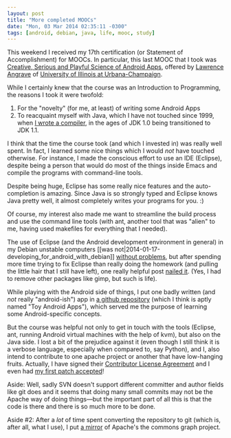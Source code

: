 ```yaml
---
layout: post
title: "More completed MOOCs"
date: "Mon, 03 Mar 2014 02:35:11 -0300"
tags: [android, debian, java, life, mooc, study]
---
```


This weekend I received my 17th certification (or Statement of
Accomplishment) for MOOCs. In particular, this last MOOC that I took was
[Creative, Serious and Playful Science of Android Apps][0], offered by
[Lawrence Angrave][1] of [University of Illinois at Urbana-Champaign][2].

[0]: https://www.coursera.org/course/androidapps101
[1]: https://www.coursera.org/instructor/lawrenceangrave
[2]: https://www.coursera.org/illinois

While I certainly knew that the course was an Introduction to Programming,
the reasons I took it were twofold:

1. For the "novelty" (for me, at least) of writing some Android Apps
2. To reacquaint myself with Java, which I have not touched since 1999, when
[I wrote a compiler][3], in the ages of JDK 1.0 being transitioned to
JDK 1.1.

[3]: https://github.com/rbrito/old-projects

I think that the time the course took (and which I invested in) was really
well spent. In fact, I learned some nice things which I would *not* have
touched otherwise. For instance, I made the conscious effort to use an IDE
(Eclipse), despite being a person that would do most of the things inside
Emacs and compile the programs with command-line tools.

Despite being huge, Eclipse has some really nice features and the
auto-completion is amazing. Since Java is so strongly typed and Eclipse
knows Java pretty well, it almost completely writes your programs for you.
:)

Of course, my interest also made me want to streamline the build process and
use the command line tools (with ant, another tool that was "alien" to me,
having used makefiles for everything that I needed).

The use of Eclipse (and the Android development environment in general) in
my Debian unstable computers
[[was not|2014-01-17-developing_for_android_with_debian]]
[without problems][4], but after spending more time trying to fix Eclipse
than really doing the homework (and pulling the little hair that I still
have left), one really helpful post [nailed it][5]. (Yes, I had to remove
other packages like gimp, but such is life).

[4]: https://bugs.debian.org/734674
[5]: http://aleksz-programming.blogspot.com/2013/03/eclipse-and-webkit-on-ubuntu-64.html

While playing with the Android side of things, I put one badly written (and
*not* really "android-ish") app in [a github repository][6] (which I think
is aptly named "Toy Android Apps"), which served me the purpose of learning
some Android-specific concepts.

[6]: https://github.com/rbrito/toy-android-apps

But the course was helpful not only to get in touch with the tools (Eclipse,
ant, running Android virtual machines with the help of kvm), but also on the
Java side. I lost a bit of the prejudice against it (even though I still
think it is a verbose language, especially when compared to, say Python),
and I, also intend to contribute to one apache project or another that have
low-hanging fruits.  Actually, I have signed their
[Contributor License Agreement][7] and I even had
[my first patch accepted][8]!

[7]: https://www.apache.org/licenses/icla.txt
[8]: http://svn.apache.org/viewvc?view=revision&revision=1559792

Aside: Well, sadly SVN doesn't support different committer and author fields
like git does and it seems that doing many small commits may not be the
Apache way of doing things&mdash;but the important part of all this is that
the code is there and there is so much more to be done.

Aside #2: After a *lot* of time spent converting the repository to git
(which is, after all, what I use), I put [a mirror][9] of Apache's the
commons graph project.

[9]: https://github.com/rbrito/commons-graph
